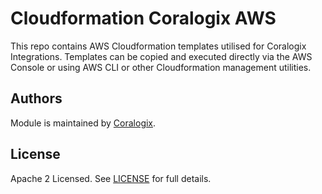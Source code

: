 # Cloudformation Coralogix AWS

This repo contains AWS Cloudformation templates utilised for Coralogix Integrations. Templates can be copied and executed directly via the AWS Console or using AWS CLI or other Cloudformation management utilities.

## Authors

Module is maintained by [Coralogix](https://github.com/coralogix).

## License

Apache 2 Licensed. See [LICENSE](https://github.com/coralogix/terraform-coralogix-aws/tree/master/LICENSE) for full details.